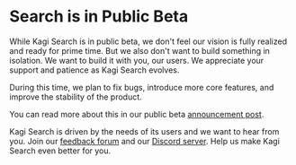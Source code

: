 # Search is in Public Beta

While Kagi Search is in public beta, we don't feel our vision is fully realized and ready for prime time. But we also don't want to build something in isolation. We want to build it with you, our users. We appreciate your support and patience as Kagi Search evolves.

During this time, we plan to fix bugs, introduce more core features, and improve the stability of the product.

You can read more about this in our public beta [announcement post](https://blog.kagi.com/kagi-orion-public-beta).

Kagi Search is driven by the needs of its users and we want to hear from you. Join our [feedback forum](https://kagifeedback.org/) and our [Discord server](https://kagi.com/discord). Help us make Kagi Search even better for you.

